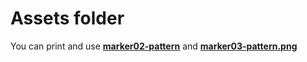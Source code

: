# Assets folder
You can print and use **[marker02-pattern](marker02-pattern.png)** and **[marker03-pattern.png](marker03-pattern.png)**
